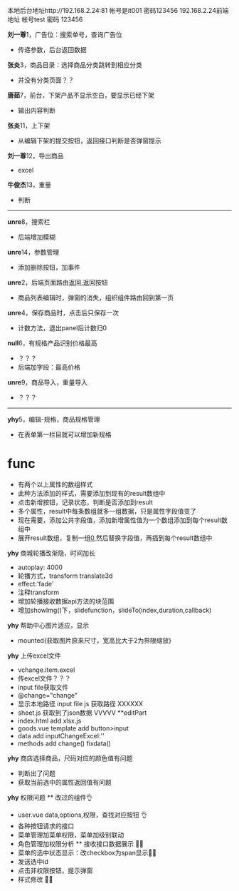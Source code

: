 ﻿本地后台地址http://192.168.2.24:81 帐号是it001 密码123456 192.168.2.24前端地址 帐号test 密码 123456

**刘一尊**1，广告位：搜索单号，查询广告位
* 传递参数，后台返回数据

**张炎**3，商品目录：选择商品分类跳转到相应分类
* 并没有分类页面？？

**唐茹**7，前台，下架产品不显示空白，要显示已经下架
* 输出内容判断

**张炎**11，上下架
* 从编辑下架的提交按钮，返回接口判断是否弹窗提示

**刘一尊**12，导出商品
* excel

**牛俊杰**13，重量
* 判断

***
**unre**8，搜索栏
* 后端增加模糊

**unre**14，参数管理
* 添加删除按钮，加事件

**unre**2，后端页面路由返回,返回按钮
* 商品列表编辑时，弹窗的消失，组织组件路由回到第一页

**unre**4，保存商品时，点击后只保存一次
* 计数方法，退出panel后计数归0

**null**6，有规格产品识别价格最高
* ？？？
* 后端加字段：最高价格

**unre**9，商品导入，重量导入
* ？？？




***************************************
**yhy**5，编辑-规格，商品规格管理
* 在表单第一栏目就可以增加新规格
# func
* 有两个以上属性的数组样式
* 此种方法添加的样式，需要添加到现有的result数组中
* 点击新增按钮，记录状态，判断是否添加到result
* 多个属性，result中每条数组就多一组数据，只是属性字段值变了
* 现在需要，添加公共字段值，添加新增属性值为一个数组添加到每个result数组中
* 展开result数组，复制一组[0](需要先转成字符串，再转成对象),然后替换字段值，再插到每个result数组中

**yhy** 商城轮播改渐隐，时间加长
* autoplay: 4000
* 轮播方式，transform translate3d
* effect:'fade'
* 注释transform
* 增加轮播接收数据api方法的块范围
* 增加showImg()下，slidefunction，slideTo(index,duration,callback)

**yhy** 帮助中心图片适应，显示
* mounted{获取图片原来尺寸，宽高比大于2为界限缩放}

**yhy** 上传excel文件
* vchange.item.excel
* 传excel文件？？？
* input file获取文件
* @change="change"
* 显示本地路径  input file js 获取路径   XXXXXX
* sheet.js 获取到了json数据  VVVVV
**editPart
* index.html add xlsx.js
* goods.vue template add button>input
* data add inputChangeExcel:''
* methods add change() fixdata()

**yhy** 商店选择商品，尺码对应的颜色值有问题
* 判断出了问题
* 获取当前选中的属性返回值有问题

**yhy** 权限问题
** 改过的组件👌
* user.vue data,options,权限，查找对应按钮 👌
* 各种按钮请求的接口
* 菜单管理加菜单权限，菜单加级别联动
* 角色管理加权限分析
** 接收接口数据展示 👌🏻
* 菜单的选中状态显示：改checkbox为span显示👌🏻
* 发送选中id
* 点击非权限按钮，提示弹窗
* 样式修改 👌🏻